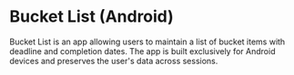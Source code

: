 # Bucket List (Android)

Bucket List is an app allowing users to maintain a list of bucket items with deadline and completion dates. The app is built exclusively for Android devices and preserves the user's data across sessions.
